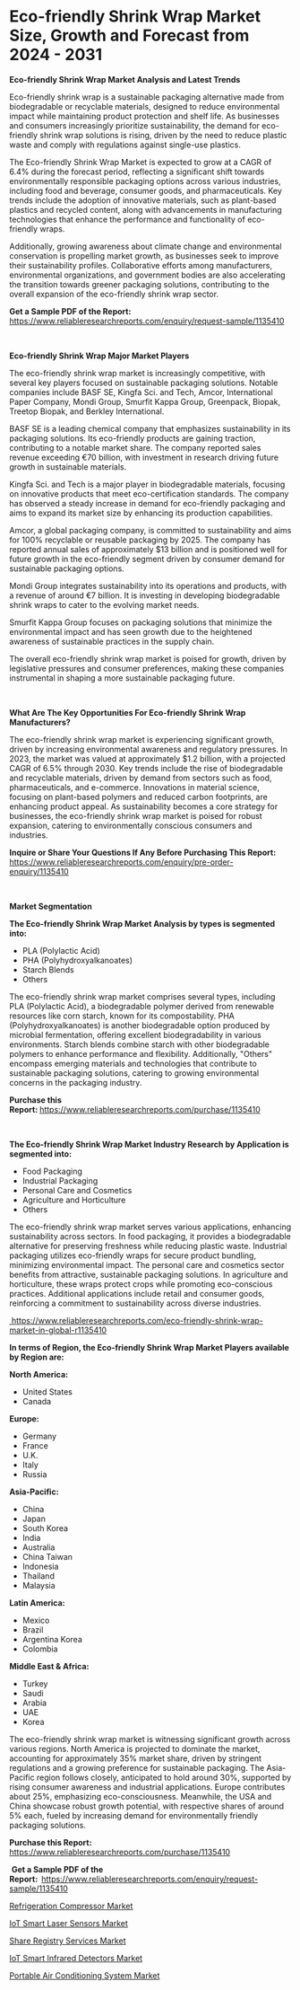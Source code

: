 <p><h1>Eco-friendly Shrink Wrap Market Size, Growth and Forecast from 2024 - 2031</h1></p><p><strong>Eco-friendly Shrink Wrap Market Analysis and Latest Trends</strong></p>
<p><p>Eco-friendly shrink wrap is a sustainable packaging alternative made from biodegradable or recyclable materials, designed to reduce environmental impact while maintaining product protection and shelf life. As businesses and consumers increasingly prioritize sustainability, the demand for eco-friendly shrink wrap solutions is rising, driven by the need to reduce plastic waste and comply with regulations against single-use plastics. </p><p>The Eco-friendly Shrink Wrap Market is expected to grow at a CAGR of 6.4% during the forecast period, reflecting a significant shift towards environmentally responsible packaging options across various industries, including food and beverage, consumer goods, and pharmaceuticals. Key trends include the adoption of innovative materials, such as plant-based plastics and recycled content, along with advancements in manufacturing technologies that enhance the performance and functionality of eco-friendly wraps. </p><p>Additionally, growing awareness about climate change and environmental conservation is propelling market growth, as businesses seek to improve their sustainability profiles. Collaborative efforts among manufacturers, environmental organizations, and government bodies are also accelerating the transition towards greener packaging solutions, contributing to the overall expansion of the eco-friendly shrink wrap sector.</p></p>
<p><strong>Get a Sample PDF of the Report:&nbsp;</strong> <a href="https://www.reliableresearchreports.com/enquiry/request-sample/1135410?utm_campaign=115&utm_medium=2&utm_source=Github&utm_content=ia&utm_term=13102024&utm_id=eco-friendly-shrink-wrap">https://www.reliableresearchreports.com/enquiry/request-sample/1135410</a></p>
<p>&nbsp;</p>
<p><strong>Eco-friendly Shrink Wrap Major Market Players</strong></p>
<p><p>The eco-friendly shrink wrap market is increasingly competitive, with several key players focused on sustainable packaging solutions. Notable companies include BASF SE, Kingfa Sci. and Tech, Amcor, International Paper Company, Mondi Group, Smurfit Kappa Group, Greenpack, Biopak, Treetop Biopak, and Berkley International. </p><p>BASF SE is a leading chemical company that emphasizes sustainability in its packaging solutions. Its eco-friendly products are gaining traction, contributing to a notable market share. The company reported sales revenue exceeding €70 billion, with investment in research driving future growth in sustainable materials.</p><p>Kingfa Sci. and Tech is a major player in biodegradable materials, focusing on innovative products that meet eco-certification standards. The company has observed a steady increase in demand for eco-friendly packaging and aims to expand its market size by enhancing its production capabilities.</p><p>Amcor, a global packaging company, is committed to sustainability and aims for 100% recyclable or reusable packaging by 2025. The company has reported annual sales of approximately $13 billion and is positioned well for future growth in the eco-friendly segment driven by consumer demand for sustainable packaging options.</p><p>Mondi Group integrates sustainability into its operations and products, with a revenue of around €7 billion. It is investing in developing biodegradable shrink wraps to cater to the evolving market needs. </p><p>Smurfit Kappa Group focuses on packaging solutions that minimize the environmental impact and has seen growth due to the heightened awareness of sustainable practices in the supply chain. </p><p>The overall eco-friendly shrink wrap market is poised for growth, driven by legislative pressures and consumer preferences, making these companies instrumental in shaping a more sustainable packaging future.</p></p>
<p>&nbsp;</p>
<p><strong>What Are The Key Opportunities For Eco-friendly Shrink Wrap Manufacturers?</strong></p>
<p><p>The eco-friendly shrink wrap market is experiencing significant growth, driven by increasing environmental awareness and regulatory pressures. In 2023, the market was valued at approximately $1.2 billion, with a projected CAGR of 6.5% through 2030. Key trends include the rise of biodegradable and recyclable materials, driven by demand from sectors such as food, pharmaceuticals, and e-commerce. Innovations in material science, focusing on plant-based polymers and reduced carbon footprints, are enhancing product appeal. As sustainability becomes a core strategy for businesses, the eco-friendly shrink wrap market is poised for robust expansion, catering to environmentally conscious consumers and industries.</p></p>
<p><strong>Inquire or Share Your Questions If Any Before Purchasing This Report:</strong> <a href="https://www.reliableresearchreports.com/enquiry/pre-order-enquiry/1135410?utm_campaign=115&utm_medium=2&utm_source=Github&utm_content=ia&utm_term=13102024&utm_id=eco-friendly-shrink-wrap">https://www.reliableresearchreports.com/enquiry/pre-order-enquiry/1135410</a></p>
<p>&nbsp;</p>
<p><strong>Market Segmentation</strong></p>
<p><strong>The Eco-friendly Shrink Wrap Market Analysis by types is segmented into:</strong></p>
<p><ul><li>PLA (Polylactic Acid)</li><li>PHA (Polyhydroxyalkanoates)</li><li>Starch Blends</li><li>Others</li></ul></p>
<p><p>The eco-friendly shrink wrap market comprises several types, including PLA (Polylactic Acid), a biodegradable polymer derived from renewable resources like corn starch, known for its compostability. PHA (Polyhydroxyalkanoates) is another biodegradable option produced by microbial fermentation, offering excellent biodegradability in various environments. Starch blends combine starch with other biodegradable polymers to enhance performance and flexibility. Additionally, "Others" encompass emerging materials and technologies that contribute to sustainable packaging solutions, catering to growing environmental concerns in the packaging industry.</p></p>
<p><strong>Purchase this Report:&nbsp;</strong><a href="https://www.reliableresearchreports.com/purchase/1135410?utm_campaign=115&utm_medium=2&utm_source=Github&utm_content=ia&utm_term=13102024&utm_id=eco-friendly-shrink-wrap">https://www.reliableresearchreports.com/purchase/1135410</a></p>
<p>&nbsp;</p>
<p><strong>The Eco-friendly Shrink Wrap Market Industry Research by Application is segmented into:</strong></p>
<p><ul><li>Food Packaging</li><li>Industrial Packaging</li><li>Personal Care and Cosmetics</li><li>Agriculture and Horticulture</li><li>Others</li></ul></p>
<p><p>The eco-friendly shrink wrap market serves various applications, enhancing sustainability across sectors. In food packaging, it provides a biodegradable alternative for preserving freshness while reducing plastic waste. Industrial packaging utilizes eco-friendly wraps for secure product bundling, minimizing environmental impact. The personal care and cosmetics sector benefits from attractive, sustainable packaging solutions. In agriculture and horticulture, these wraps protect crops while promoting eco-conscious practices. Additional applications include retail and consumer goods, reinforcing a commitment to sustainability across diverse industries.</p></p>
<p><a href="https://www.reliableresearchreports.com/eco-friendly-shrink-wrap-market-in-global-r1135410?utm_campaign=115&utm_medium=2&utm_source=Github&utm_content=ia&utm_term=13102024&utm_id=eco-friendly-shrink-wrap">&nbsp;https://www.reliableresearchreports.com/eco-friendly-shrink-wrap-market-in-global-r1135410</a></p>
<p><strong>In terms of Region, the Eco-friendly Shrink Wrap Market Players available by Region are:</strong></p>
<p>
    <p> <strong> North America: </strong>
        <ul>
            <li>United States</li>
            <li>Canada</li>
        </ul>
        </p> 
    <p> <strong> Europe: </strong>
        <ul>
            <li>Germany</li>
            <li>France</li>
            <li>U.K.</li>
            <li>Italy</li>
            <li>Russia</li>
        </ul>
        </p> 
    <p> <strong> Asia-Pacific: </strong>
        <ul>
            <li>China</li>
            <li>Japan</li>
            <li>South Korea</li>
            <li>India</li>
            <li>Australia</li>
            <li>China Taiwan</li>
            <li>Indonesia</li>
            <li>Thailand</li>
            <li>Malaysia</li>
        </ul>
        </p> 
    <p> <strong> Latin America: </strong>
        <ul>
            <li>Mexico</li>
            <li>Brazil</li>
            <li>Argentina Korea</li>
            <li>Colombia</li>
        </ul>
        </p> 
    <p> <strong> Middle East & Africa: </strong>
        <ul>
            <li>Turkey</li>
            <li>Saudi</li>
            <li>Arabia</li>
            <li>UAE</li>
            <li>Korea</li>
        </ul>
    </p>
    </p>
<p><p>The eco-friendly shrink wrap market is witnessing significant growth across various regions. North America is projected to dominate the market, accounting for approximately 35% market share, driven by stringent regulations and a growing preference for sustainable packaging. The Asia-Pacific region follows closely, anticipated to hold around 30%, supported by rising consumer awareness and industrial applications. Europe contributes about 25%, emphasizing eco-consciousness. Meanwhile, the USA and China showcase robust growth potential, with respective shares of around 5% each, fueled by increasing demand for environmentally friendly packaging solutions.</p></p>
<p><strong>Purchase this Report: </strong><a href="https://www.reliableresearchreports.com/purchase/1135410?utm_campaign=115&utm_medium=2&utm_source=Github&utm_content=ia&utm_term=13102024&utm_id=eco-friendly-shrink-wrap">https://www.reliableresearchreports.com/purchase/1135410</a></p>
<p>&nbsp;<strong>Get a Sample PDF of the Report:&nbsp;&nbsp;</strong><a href="https://www.reliableresearchreports.com/enquiry/request-sample/1135410?utm_campaign=115&utm_medium=2&utm_source=Github&utm_content=ia&utm_term=13102024&utm_id=eco-friendly-shrink-wrap">https://www.reliableresearchreports.com/enquiry/request-sample/1135410</a></p>
<p><strong></strong></p>
<p><p><a href="https://issuu.com/reportprime-2/docs/refrigeration-compressor-market-siz_ccf024949fcb9d?utm_campaign=115&utm_medium=2&utm_source=Github&utm_content=ia&utm_term=13102024&utm_id=eco-friendly-shrink-wrap">Refrigeration Compressor Market</a></p><p><a href="https://github.com/JakirUddin651/Market-Research-Report-List-1/blob/main/iot-smart-laser-sensors-market.md?utm_campaign=115&utm_medium=2&utm_source=Github&utm_content=ia&utm_term=13102024&utm_id=eco-friendly-shrink-wrap">IoT Smart Laser Sensors Market</a></p><p><a href="https://www.linkedin.com/pulse/global-share-registry-services-market-product-type-application-xi6qe?utm_campaign=115&utm_medium=2&utm_source=Github&utm_content=ia&utm_term=13102024&utm_id=eco-friendly-shrink-wrap">Share Registry Services Market</a></p><p><a href="https://github.com/BesaLoshi2000/Market-Research-Report-List-1/blob/main/iot-smart-infrared-detectors-market.md?utm_campaign=115&utm_medium=2&utm_source=Github&utm_content=ia&utm_term=13102024&utm_id=eco-friendly-shrink-wrap">IoT Smart Infrared Detectors Market</a></p><p><a href="https://issuu.com/reportprime-2/docs/portable-air-conditioning-system-ma_69a2d784af850e?utm_campaign=115&utm_medium=2&utm_source=Github&utm_content=ia&utm_term=13102024&utm_id=eco-friendly-shrink-wrap">Portable Air Conditioning System Market</a></p></p>